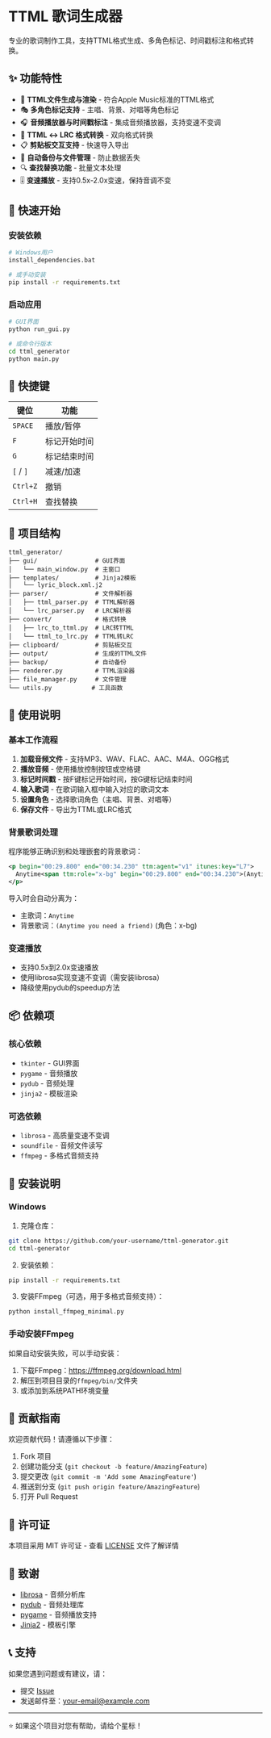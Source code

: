# TTML 歌词生成器

专业的歌词制作工具，支持TTML格式生成、多角色标记、时间戳标注和格式转换。

## ✨ 功能特性

- 🎵 **TTML文件生成与渲染** - 符合Apple Music标准的TTML格式
- 🎭 **多角色标记支持** - 主唱、背景、对唱等角色标记
- 🎧 **音频播放器与时间戳标注** - 集成音频播放器，支持变速不变调
- 🔄 **TTML ↔ LRC 格式转换** - 双向格式转换
- 📋 **剪贴板交互支持** - 快速导入导出
- 💾 **自动备份与文件管理** - 防止数据丢失
- 🔍 **查找替换功能** - 批量文本处理
- 🎚️ **变速播放** - 支持0.5x-2.0x变速，保持音调不变

## 🚀 快速开始

### 安装依赖

```bash
# Windows用户
install_dependencies.bat

# 或手动安装
pip install -r requirements.txt
```

### 启动应用

```bash
# GUI界面
python run_gui.py

# 或命令行版本
cd ttml_generator
python main.py
```

## 🎹 快捷键

| 键位 | 功能 |
|------|------|
| `SPACE` | 播放/暂停 |
| `F` | 标记开始时间 |
| `G` | 标记结束时间 |
| `[` / `]` | 减速/加速 |
| `Ctrl+Z` | 撤销 |
| `Ctrl+H` | 查找替换 |

## 📁 项目结构

```
ttml_generator/
├── gui/                # GUI界面
│   └── main_window.py  # 主窗口
├── templates/          # Jinja2模板
│   └── lyric_block.xml.j2
├── parser/             # 文件解析器
│   ├── ttml_parser.py  # TTML解析器
│   └── lrc_parser.py   # LRC解析器
├── convert/            # 格式转换
│   ├── lrc_to_ttml.py  # LRC转TTML
│   └── ttml_to_lrc.py  # TTML转LRC
├── clipboard/          # 剪贴板交互
├── output/             # 生成的TTML文件
├── backup/             # 自动备份
├── renderer.py         # TTML渲染器
├── file_manager.py     # 文件管理
└── utils.py           # 工具函数
```

## 🎯 使用说明

### 基本工作流程

1. **加载音频文件** - 支持MP3、WAV、FLAC、AAC、M4A、OGG格式
2. **播放音频** - 使用播放控制按钮或空格键
3. **标记时间戳** - 按F键标记开始时间，按G键标记结束时间
4. **输入歌词** - 在歌词输入框中输入对应的歌词文本
5. **设置角色** - 选择歌词角色（主唱、背景、对唱等）
6. **保存文件** - 导出为TTML或LRC格式

### 背景歌词处理

程序能够正确识别和处理嵌套的背景歌词：

```xml
<p begin="00:29.800" end="00:34.230" ttm:agent="v1" itunes:key="L7">
  Anytime<span ttm:role="x-bg" begin="00:29.800" end="00:34.230">(Anytime you need a friend)</span>
</p>
```

导入时会自动分离为：
- 主歌词：`Anytime`
- 背景歌词：`(Anytime you need a friend)` (角色：x-bg)

### 变速播放

- 支持0.5x到2.0x变速播放
- 使用librosa实现变速不变调（需安装librosa）
- 降级使用pydub的speedup方法

## 📦 依赖项

### 核心依赖
- `tkinter` - GUI界面
- `pygame` - 音频播放
- `pydub` - 音频处理
- `jinja2` - 模板渲染

### 可选依赖
- `librosa` - 高质量变速不变调
- `soundfile` - 音频文件读写
- `ffmpeg` - 多格式音频支持

## 🔧 安装说明

### Windows

1. 克隆仓库：
```bash
git clone https://github.com/your-username/ttml-generator.git
cd ttml-generator
```

2. 安装依赖：
```bash
pip install -r requirements.txt
```

3. 安装FFmpeg（可选，用于多格式音频支持）：
```bash
python install_ffmpeg_minimal.py
```

### 手动安装FFmpeg

如果自动安装失败，可以手动安装：
1. 下载FFmpeg：https://ffmpeg.org/download.html
2. 解压到项目目录的`ffmpeg/bin/`文件夹
3. 或添加到系统PATH环境变量

## 🤝 贡献指南

欢迎贡献代码！请遵循以下步骤：

1. Fork 项目
2. 创建功能分支 (`git checkout -b feature/AmazingFeature`)
3. 提交更改 (`git commit -m 'Add some AmazingFeature'`)
4. 推送到分支 (`git push origin feature/AmazingFeature`)
5. 打开 Pull Request

## 📄 许可证

本项目采用 MIT 许可证 - 查看 [LICENSE](LICENSE) 文件了解详情

## 🙏 致谢

- [librosa](https://librosa.org/) - 音频分析库
- [pydub](https://github.com/jiaaro/pydub) - 音频处理库
- [pygame](https://www.pygame.org/) - 音频播放支持
- [Jinja2](https://jinja.palletsprojects.com/) - 模板引擎

## 📞 支持

如果您遇到问题或有建议，请：
- 提交 [Issue](https://github.com/your-username/ttml-generator/issues)
- 发送邮件至：your-email@example.com

---

⭐ 如果这个项目对您有帮助，请给个星标！